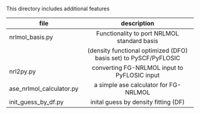 This directory includes additional features 

| file 	| description |  
| ------------- |:-------------:|
| nrlmol_basis.py | Functionality to port NRLMOL standard basis | 
|                 | (density functional optimized (DFO) basis set) to PySCF/PyFLOSIC |  
| nrl2py.py | converting FG-NRLMOL input to PyFLOSIC input | 
| ase_nrlmol_calculator.py | a simple ase calculator for FG-NRLMOL |
| init_guess_by_df.py | inital guess by density fitting (DF) | 
